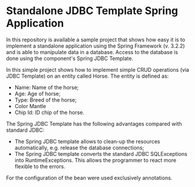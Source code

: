 Standalone JDBC Template Spring Application
=============================

In this repository is available a sample project that shows how easy it is to implement a standalone application 
using the Spring Framework (v. 3.2.2) and is able to manipulate data in a database. 
Access to the database is done using the component's Spring JDBC Template.

In this simple project shows how to implement simple CRUD operations (via JDBC Template) on an entity called Horse. The entity is defined as:
* Name: Name of the horse;
* Age: Age of horse;
* Type: Breed of the horse;
* Color Mantle
* Chip Id: ID chip of the horse.
	
The Spring JDBC Template has the following advantages compared with standard JDBC:
* The Spring JDBC template allows to clean-up the resources automatically, e.g. release the database connections;
* The Spring JDBC template converts the standard JDBC SQLExceptions into RuntimeExceptions. This allows the programmer to react more flexible to the errors.

For the configuration of the bean were used exclusively annotations.
